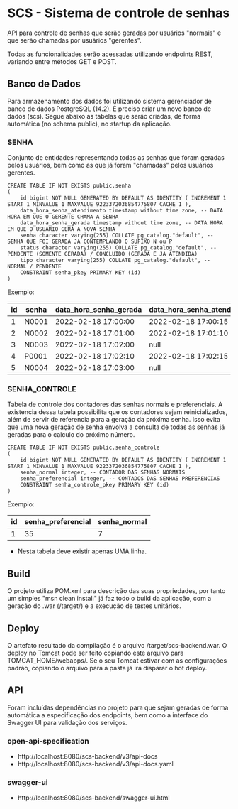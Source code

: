 # SCS - Sistema de controle de senhas

API para controle de senhas que serão geradas por usuários "normais" e que serão chamadas por usuários "gerentes".

Todas as funcionalidades serão acessadas utilizando endpoints REST, variando entre métodos GET e POST.

## Banco de Dados

Para armazenamento dos dados foi utilizando sistema gerenciador de banco de dados PostgreSQL (14.2). É preciso criar um novo banco de dados (scs). Segue abaixo as tabelas que serão criadas, de forma automática (no schema public), no startup da aplicação. 

### SENHA

Conjunto de entidades representando todas as senhas que foram geradas pelos usuários, bem como as que já foram "chamadas" pelos usuários gerentes.

```
CREATE TABLE IF NOT EXISTS public.senha
(
    id bigint NOT NULL GENERATED BY DEFAULT AS IDENTITY ( INCREMENT 1 START 1 MINVALUE 1 MAXVALUE 9223372036854775807 CACHE 1 ),
    data_hora_senha_atendimento timestamp without time zone, -- DATA HORA EM QUE O GERENTE CHAMA A SENHA
    data_hora_senha_gerada timestamp without time zone, -- DATA HORA EM QUE O USUARIO GERA A NOVA SENHA
    senha character varying(255) COLLATE pg_catalog."default", -- SENHA QUE FOI GERADA JA CONTEMPLANDO O SUFIXO N ou P
    status character varying(255) COLLATE pg_catalog."default", -- PENDENTE (SOMENTE GERADA) / CONCLUIDO (GERADA E JA ATENDIDA)
    tipo character varying(255) COLLATE pg_catalog."default", -- NORMAL / PENDENTE
    CONSTRAINT senha_pkey PRIMARY KEY (id)
)
```

Exemplo:

| id | senha | data_hora_senha_gerada | data_hora_senha_atendimento | tipo | status |
| -- | ----- | ---------------------- | --------------------------- | ---- | ------ |
| 1 | N0001 | 2022-02-18 17:00:00 | 2022-02-18 17:00:15 | NORMAL | CONCLUIDO |
| 2 | N0002 | 2022-02-18 17:01:00 | 2022-02-18 17:01:10 | NORMAL | CONCLUIDO |
| 3 | N0003 | 2022-02-18 17:02:00 | null | NORMAL | PENDENTE |
| 4 | P0001 | 2022-02-18 17:02:10 | 2022-02-18 17:02:15 | PREFERENCIAL | CONCLUIDO |
| 5 | N0004 | 2022-02-18 17:03:00 | null | NORMAL | PENDENTE |

### SENHA_CONTROLE

Tabela de controle dos contadores das senhas normais e preferenciais. A existencia dessa tabela possibilita que os contadores sejam reinicializados, além de servir de referencia para a geração da próxima senha. Isso evita que uma nova geração de senha envolva a consulta de todas as senhas já geradas para o calculo do próximo número.

```
CREATE TABLE IF NOT EXISTS public.senha_controle
(
    id bigint NOT NULL GENERATED BY DEFAULT AS IDENTITY ( INCREMENT 1 START 1 MINVALUE 1 MAXVALUE 9223372036854775807 CACHE 1 ),
    senha_normal integer, -- CONTADOR DAS SENHAS NORMAIS
    senha_preferencial integer, -- CONTADOS DAS SENHAS PREFERENCIAS
    CONSTRAINT senha_controle_pkey PRIMARY KEY (id)
)
```

Exemplo:

| id | senha_preferencial | senha_normal |
| -- | ------------------ | ------------ |
| 1 | 35 | 7 |

* Nesta tabela deve existir apenas UMA linha.

## Build

O projeto utiliza POM.xml para descrição das suas propriedades, por tanto um simples "msn clean install" já faz todo o build da aplicação, com a geração do .war (/target/) e a execução de testes unitários.

## Deploy

O artefato resultado da compilação é o arquivo /target/scs-backend.war. O deploy no Tomcat pode ser feito copiando este arquivo para TOMCAT_HOME/webapps/. Se o seu Tomcat estivar com as configurações padrão, copiando o arquivo para a pasta já irá disparar o hot deploy.

## API

Foram incluídas dependências no projeto para que sejam geradas de forma automática a especificação dos endpoints, bem como a interface do Swagger UI para validação dos serviços.

### open-api-specification

- http://localhost:8080/scs-backend/v3/api-docs
- http://localhost:8080/scs-backend/v3/api-docs.yaml

### swagger-ui

- http://localhost:8080/scs-backend/swagger-ui.html

